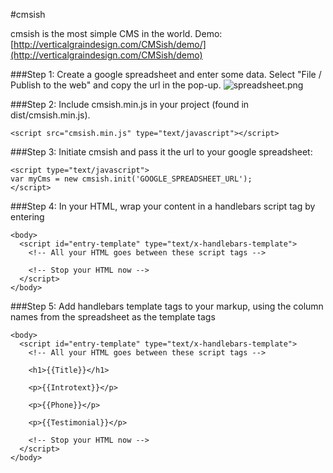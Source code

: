 #cmsish

cmsish is the most simple CMS in the world. Demo: [http://verticalgraindesign.com/CMSish/demo/](http://verticalgraindesign.com/CMSish/demo)


###Step 1: Create a google spreadsheet and enter some data. Select "File / Publish to the web" and copy the url in the pop-up.
![spreadsheet.png](https://image.ibb.co/fy7swF/spreadsheet.png)


###Step 2: Include cmsish.min.js in your project (found in dist/cmsish.min.js).
```
<script src="cmsish.min.js" type="text/javascript"></script>
```


###Step 3: Initiate cmsish and pass it the url to your google spreadsheet:
```
<script type="text/javascript">
var myCms = new cmsish.init('GOOGLE_SPREADSHEET_URL');
</script>
```


###Step 4: In your HTML, wrap your content in a handlebars script tag by entering 
```
<body>
  <script id="entry-template" type="text/x-handlebars-template">
    <!-- All your HTML goes between these script tags -->

    <!-- Stop your HTML now -->
  </script>
</body>
```


###Step 5: Add handlebars template tags to your markup, using the column names from the spreadsheet as the template tags
```
<body>
  <script id="entry-template" type="text/x-handlebars-template">
    <!-- All your HTML goes between these script tags -->

    <h1>{{Title}}</h1>
    
    <p>{{Introtext}}</p>
    
    <p>{{Phone}}</p>
    
    <p>{{Testimonial}}</p>

    <!-- Stop your HTML now -->
  </script>
</body>
```